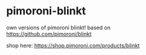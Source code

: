# pimoroni-blinkt
own versions of pimoroni blinkt! 
based on https://github.com/pimoroni/blinkt

shop here: https://shop.pimoroni.com/products/blinkt
